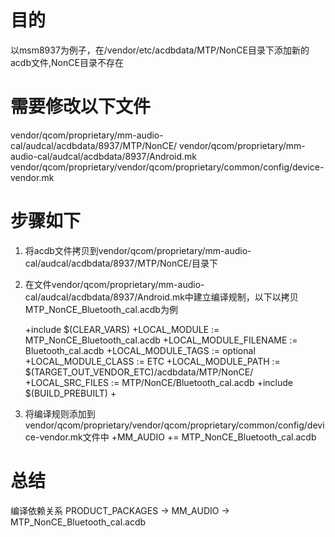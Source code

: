 # 目的
  以msm8937为例子，在/vendor/etc/acdbdata/MTP/NonCE目录下添加新的acdb文件,NonCE目录不存在
# 需要修改以下文件
  vendor/qcom/proprietary/mm-audio-cal/audcal/acdbdata/8937/MTP/NonCE/
  vendor/qcom/proprietary/mm-audio-cal/audcal/acdbdata/8937/Android.mk
  vendor/qcom/proprietary/vendor/qcom/proprietary/common/config/device-vendor.mk
# 步骤如下
  1. 将acdb文件拷贝到vendor/qcom/proprietary/mm-audio-cal/audcal/acdbdata/8937/MTP/NonCE/目录下
  2. 在文件vendor/qcom/proprietary/mm-audio-cal/audcal/acdbdata/8937/Android.mk中建立编译规制，以下以拷贝MTP_NonCE_Bluetooth_cal.acdb为例

        +include $(CLEAR_VARS)
        +LOCAL_MODULE            := MTP_NonCE_Bluetooth_cal.acdb
        +LOCAL_MODULE_FILENAME   := Bluetooth_cal.acdb
        +LOCAL_MODULE_TAGS       := optional
        +LOCAL_MODULE_CLASS      := ETC
        +LOCAL_MODULE_PATH       := $(TARGET_OUT_VENDOR_ETC)/acdbdata/MTP/NonCE/
        +LOCAL_SRC_FILES         := MTP/NonCE/Bluetooth_cal.acdb
        +include $(BUILD_PREBUILT)
        +
  3. 将编译规则添加到vendor/qcom/proprietary/vendor/qcom/proprietary/common/config/device-vendor.mk文件中
        +MM_AUDIO += MTP_NonCE_Bluetooth_cal.acdb
# 总结
编译依赖关系
  PRODUCT_PACKAGES -> MM_AUDIO -> MTP_NonCE_Bluetooth_cal.acdb
